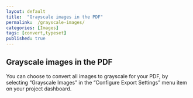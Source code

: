 ```yaml
---
layout: default
title:  "Grayscale images in the PDF"
permalink:  /grayscale-images/
categories: [Images]
tags: [convert,typeset]
published: true
---
```


<section data-type="chapter" class="hsecchapter" data-hederis-type="hsecchapter" id="grayscale-images" data-pi-attrs="id: grayscale-images; data-tags: convert,typeset;" role="doc-chapter" data-tags="convert,typeset" data-author-name=" " data-book-title=" " title="Grayscale images in the PDF"><h1 data-hederis-type="hblkchaptitle" class="hblkchaptitle" id="pHKrUtn49">Grayscale images in the PDF</h1>
    <p class="hblkp" data-hederis-type="hblkp" id="pOPbUL2fH">You can choose to convert all images to grayscale for your PDF, by selecting &#8220;Grayscale Images&#8221; in the &#8220;Configure Export Settings&#8221; menu item on your project dashboard.</p>
    </section>
    